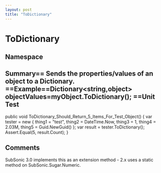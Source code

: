 ```yaml
---
layout: post
title: "ToDictionary"
---
```


# ToDictionary



<h2>Namespace</h2>

 
  

<h2>Summary== Sends the properties/values of an object to a Dictionary<string,object></string,object>.  ==Example==Dictionary&lt;string,object&gt; objectValues=myObject.ToDictionary(); ==Unit Test</h2>

 
public void ToDictionary_Should_Return_5_Items_For_Test_Object() {     var tester = new     {         thing1 = "test",         thing2 = DateTime.Now,         thing3 = 1,         thing4 = 2.03M,         thing5 = Guid.NewGuid()     };      var result = tester.ToDictionary();     Assert.Equal(5, result.Count); }  

<h2>Comments</h2>

 SubSonic 3.0 implements this as an extension method - 2.x uses a static method on SubSonic.Sugar.Numeric.
